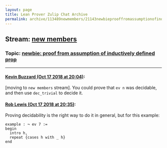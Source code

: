 ```yaml
---
layout: page
title: Lean Prover Zulip Chat Archive 
permalink: archive/113489newmembers/21143newbieprooffromassumptionofinductivelydefinedprop.html
---
```


## Stream: [new members](index.html)
### Topic: [newbie: proof from assumption of inductively defined prop](21143newbieprooffromassumptionofinductivelydefinedprop.html)

---

#### [Kevin Buzzard (Oct 17 2018 at 20:04)](https://leanprover.zulipchat.com/#narrow/stream/113489-new%20members/topic/newbie%3A%20proof%20from%20assumption%20of%20inductively%20defined%20prop/near/135989819):
[moving to `new members` stream]. You could prove that `ev n` was decidable, and then use `dec_trivial` to decide it.

#### [Rob Lewis (Oct 17 2018 at 20:35)](https://leanprover.zulipchat.com/#narrow/stream/113489-new%20members/topic/newbie%3A%20proof%20from%20assumption%20of%20inductively%20defined%20prop/near/135991991):
Proving decidability is the right way to do it in general, but for this example:
```lean
example : ¬ ev 7 :=
begin
  intro h,
  repeat {cases h with _ h}
end
```

